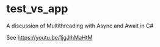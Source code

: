 # test_vs_app
A discussion of Multithreading with Async and Await in C#

See https://youtu.be/1jgJlhMaHtM
